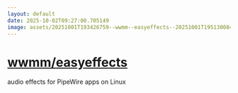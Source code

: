 ```yaml
---
layout: default
date: 2025-10-02T09:27:00.705149
image: assets/20251001T193426759--wwmm--easyeffects--20251001T195130084--cropped.png
---
```


# [wwmm/easyeffects](https://github.com/wwmm/easyeffects)

audio effects for PipeWire apps on Linux
